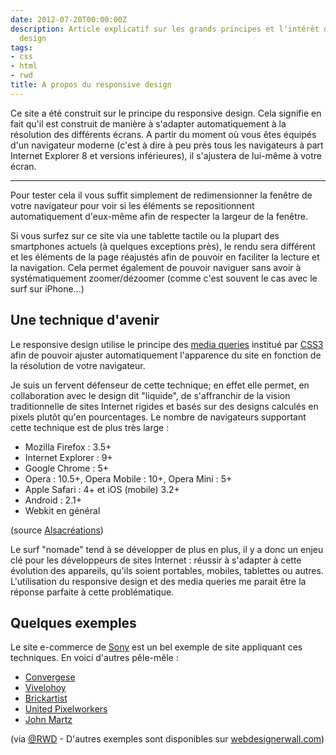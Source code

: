 ```yaml
---
date: 2012-07-20T00:00:00Z
description: Article explicatif sur les grands principes et l'intérêt du responsive
  design
tags:
- css
- html
- rwd
title: A propos du responsive design
---
```


Ce site a été construit sur le principe du responsive design. Cela signifie en fait qu'il est construit de manière à s'adapter automatiquement à la résolution des différents écrans. A partir du moment où vous êtes équipés d'un navigateur moderne (c'est à dire à peu près tous les navigateurs à part Internet Explorer 8 et versions inférieures), il s'ajustera de lui-même à votre écran.

---

Pour tester cela il vous suffit simplement de redimensionner la fenêtre de votre navigateur pour voir si les éléments se repositionnent automatiquement d'eux-même afin de respecter la largeur de la fenêtre.

Si vous surfez sur ce site via une tablette tactile ou la plupart des smartphones actuels (à quelques exceptions près), le rendu sera différent et les éléments de la page réajustés afin de pouvoir en faciliter la lecture et la navigation. Cela permet également de pouvoir naviguer sans avoir à systématiquement zoomer/dézoomer (comme c'est souvent le cas avec le surf sur iPhone...)

## Une technique d'avenir

Le responsive design utilise le principe des [media queries](http://www.alsacreations.com/article/lire/930-css3-media-queries.html) institué par [CSS3](http://fr.wikipedia.org/wiki/Feuilles_de_style_en_cascade) afin de pouvoir ajuster automatiquement l'apparence du site en fonction de la résolution de votre navigateur.

Je suis un fervent défenseur de cette technique; en effet elle permet, en collaboration avec le design dit "liquide", de s'affranchir de la vision traditionnelle de sites Internet rigides et basés sur des designs calculés en pixels plutôt qu'en pourcentages. Le nombre de navigateurs supportant cette technique est de plus très large&nbsp;:

* Mozilla Firefox&nbsp;: 3.5+
* Internet Explorer&nbsp;: 9+
* Google Chrome&nbsp;: 5+
* Opera&nbsp;: 10.5+, Opera Mobile&nbsp;: 10+, Opera Mini&nbsp;: 5+
* Apple Safari&nbsp;: 4+ et iOS (mobile) 3.2+
* Android&nbsp;: 2.1+
* Webkit en général

(source [Alsacréations](http://www.alsacreations.com/article/lire/930-css3-media-queries.html))

Le surf "nomade" tend à se développer de plus en plus, il y a donc un enjeu clé pour les développeurs de sites Internet&nbsp;: réussir à s'adapter à cette évolution des appareils, qu'ils soient portables, mobiles, tablettes ou autres. L'utilisation du responsive design et des media queries me parait être la réponse parfaite à cette problématique.

## Quelques exemples

Le site e-commerce de [Sony](http://www.sony.com/index.php) est un bel exemple de site appliquant ces techniques. En voici d'autres pêle-mêle&nbsp;:

* [Convergese](http://convergese.com/)
* [Vivelohoy](http://www.vivelohoy.com/)
* [Brickartist](http://brickartist.com/)
* [United Pixelworkers](http://www.unitedpixelworkers.com/)
* [John Martz](http://johnmartz.com/)

(via [@RWD](https://twitter.com/RWD) - D'autres exemples sont disponibles sur [webdesignerwall.com](http://webdesignerwall.com/trends/inspiration-fluid-responsive-design))
